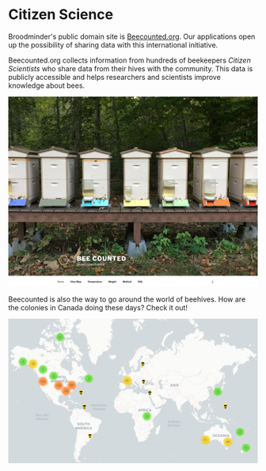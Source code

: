 # Citizen Science 

Broodminder's public domain site is <a href="https://beecounted.org" target="_blank">Beecounted.org</a>. Our applications open up the possibility of sharing data with this international initiative. 

Beecounted.org collects information from hundreds of beekeepers _Citizen Scientists_ who share data from their hives with the community. 
This data is publicly accessible and helps researchers and scientists improve knowledge about bees.

![](../assets/images/40_1_beecounted.png#largeImg)

Beecounted is also the way to go around the world of beehives. How are the colonies in Canada doing these days? Check it out!

![](../assets/images/40_2_beecounted.png#largeImg)